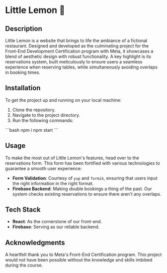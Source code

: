 # Little Lemon 🍋

## Description

Little Lemon is a website that brings to life the ambiance of a fictional restaurant. Designed and developed as the culminating project for the Front-End Development Certification program with Meta, it showcases a blend of aesthetic design with robust functionality. A key highlight is its reservations system, built meticulously to ensure users a seamless experience when reserving tables, while simultaneously avoiding overlaps in booking times.

## Installation

To get the project up and running on your local machine:

1. Clone the repository.
2. Navigate to the project directory.
3. Run the following commands:

\```bash
npm i
npm start
\```


## Usage

To make the most out of Little Lemon's features, head over to the reservations form. This form has been fortified with various technologies to guarantee a smooth user experience:

- **Form Validation**: Courtesy of `yup` and `formik`, ensuring that users input the right information in the right format.
- **Firebase Backend**: Making double bookings a thing of the past. Our system checks existing reservations to ensure there aren't any overlaps.

## Tech Stack

- **React**: As the cornerstone of our front-end.
- **Firebase**: Serving as our reliable backend.

## Acknowledgments

A heartfelt thank you to Meta's Front-End Certification program. This project would not have been possible without the knowledge and skills imbibed during the course.
